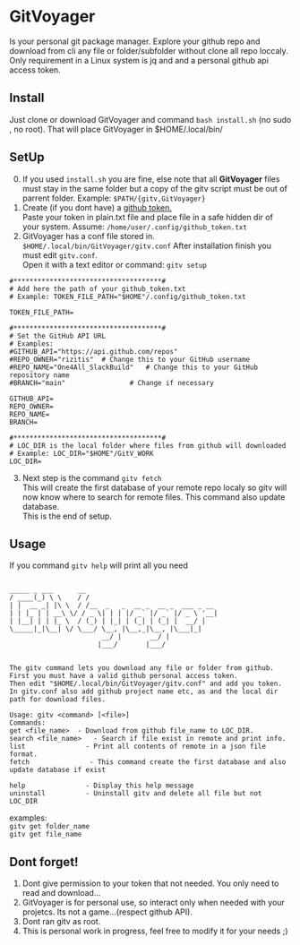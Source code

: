 # GitVoyager
Is your personal git package manager. Explore your github repo  and download from cli any file or folder/subfolder without clone all repo loccaly.<br>
Only requirement in a Linux system is jq and and a personal github api access token.<br>

## Install
Just clone or download GitVoyager and command `bash install.sh` (no sudo , no root). That will place GitVoyager in $HOME/.local/bin/<br>

## SetUp
0. If you used `install.sh` you are fine, else note that all **GitVoyager** files must stay in the same folder but a copy of the gitv script must be out of parrent folder. Example: `$PATH/{gitv,GitVoyager}`
1. Create (if you dont have) a [github token.](https://github.com/settings/tokens) <br>
Paste your token in plain.txt file and place file in a safe hidden dir of your system. Assume: `/home/user/.config/github_token.txt`<br>
2. GitVoyager has a conf file stored in.   `$HOME/.local/bin/GitVoyager/gitv.conf`
After installation finish you must edit `gitv.conf`. <br>
Open it with a text editor or command: `gitv setup`

```
#*************************************#
# Add here the path of your github_token.txt
# Example: TOKEN_FILE_PATH="$HOME"/.config/github_token.txt

TOKEN_FILE_PATH=

#*************************************#
# Set the GitHub API URL
# Examples:
#GITHUB_API="https://api.github.com/repos"
#REPO_OWNER="rizitis"  # Change this to your GitHub username
#REPO_NAME="One4All_SlackBuild"   # Change this to your GitHub repository name
#BRANCH="main"                # Change if necessary

GITHUB_API=
REPO_OWNER=
REPO_NAME=
BRANCH=

#*************************************#
# LOC_DIR is the local folder where files from github will downloaded
# Example: LOC_DIR="$HOME"/GitV_WORK
LOC_DIR=
```

3. Next step is the command `gitv fetch`<br>
This will create the first database of your remote repo localy so gitv will now know where to search for remote files. This command also update database.<br>
This is the end of setup.

## Usage
If you command `gitv help` will print all you need<br>
```

_____ _ ___      __
/ ____(_) \ \    / /
| |  __ _| |\ \  / /__  _   _  __ _  __ _  ___ _ __
| | |_ | | __\ \/ / _ \| | | |/ _` |/ _` |/ _ \ '__|
| |__| | | |_ \  / (_) | |_| | (_| | (_| |  __/ |
\_____|_|\__| \/ \___/ \__, |\__,_|\__, |\___|_|
                       __/ |       __/ |
                      |___/       |___/


The gitv command lets you download any file or folder from github.
First you must have a valid github personal access token.
Then edit "$HOME/.local/bin/GitVoyager/gitv.conf" and add you token.
In gitv.conf also add github project name etc, as and the local dir path for download files.

Usage: gitv <command> [<file>]
Commands:
get <file_name>  - Download from github file_name to LOC_DIR.
search <file_name>   - Search if file exist in remote and print info.
list               - Print all contents of remote in a json file format.
fetch               - This command create the first database and also update database if exist

help               - Display this help message
uninstall          - Uninstall gitv and delete all file but not LOC_DIR
```

examples:<br> `gitv get folder_name` <br> `gitv get file_name`


## Dont forget!
1. Dont give permission to your token that not needed. You only need to read and download...
2. GitVoyager is for personal use, so interact only when needed with your projetcs. Its not a game...(respect github API).
3. Dont ran gitv as root.
4. This is personal work in progress, feel free to modify it for your needs ;)
